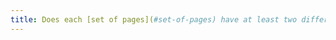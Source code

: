 ```yaml
---
title: Does each [set of pages](#set-of-pages) have at least two different [navigation systems](#systeme-de-navigation) (excluding special cases)?
---
```

